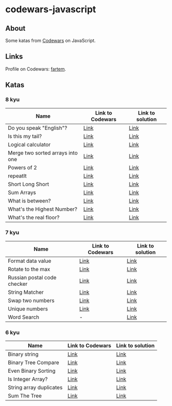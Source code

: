 # codewars-javascript 

## About

Some katas from [Codewars](https://www.codewars.com) on JavaScript.

## Links

Profile on Codewars: [fartem](https://www.codewars.com/users/fartem).

## Katas

### 8 kyu

| Name | Link to Codewars | Link to solution |
| --- | --- | --- |
| Do you speak "English"? | [Link](https://www.codewars.com/kata/58dbdccee5ee8fa2f9000058) | [Link](./src/kyu8/doyouspeakenglish.js) |
| Is this my tail? | [Link](https://www.codewars.com/kata/56f695399400f5d9ef000af5) | [Link](./src/kyu8/isthismytail.js) |
| Logical calculator | [Link](https://www.codewars.com/kata/57096af70dad013aa200007b) | [Link](./src/kyu8/logicalcalculator.js) |
| Merge two sorted arrays into one | [Link](https://www.codewars.com/kata/5899642f6e1b25935d000161) | [Link](./src/kyu8/mergetwosortedarraysintoone.js) |
| Powers of 2 | [Link](https://www.codewars.com/kata/57a083a57cb1f31db7000028) | [Link](./src/kyu8/powersof2.js) |
| repeatIt | [Link](https://www.codewars.com/kata/557af9418895e44de7000053) | [Link](./src/kyu8/repeatIt.js) |
| Short Long Short | [Link](https://www.codewars.com/kata/50654ddff44f800200000007) | [Link](./src/kyu8/shortlongshort.js) |
| Sum Arrays | [Link](https://www.codewars.com/kata/53dc54212259ed3d4f00071c) | [Link](./src/kyu8/sumarrays.js) |
| What is between? | [Link](https://www.codewars.com/kata/55ecd718f46fba02e5000029) | [Link](./src/kyu8/whatisbetween.js) |
| What's the Highest Number? | [Link](https://www.codewars.com/kata/595fdfe5ada6db9061000036) | [Link](./src/kyu8/whatshighestnumber.js) |
| What's the real floor? | [Link](https://www.codewars.com/kata/574b3b1599d8f897470018f6) | [Link](./src/kyu8/whatstherealfloor.js) |


### 7 kyu

| Name | Link to Codewars | Link to solution |
| --- | --- | --- |
| Format data value | [Link](https://www.codewars.com/kata/5a329fc9b6cfd7e8320000c9) | [Link](./src/kyu7/formatdatavalue.js) |
| Rotate to the max | [Link](https://www.codewars.com/kata/579fa665bb9944f9340005d2) | [Link](./src/kyu7/rotatetothemax.js) |
| Russian postal code checker | [Link](https://www.codewars.com/kata/552e45cc30b0dbd01100001a) | [Link](./src/kyu7/russianpostalcodechecker.js) |
| String Matcher | [Link](https://www.codewars.com/kata/565ce4ab24ef4aee6a000074) | [Link](./src/kyu7/stringmatcher.js) |
| Swap two numbers | [Link](https://www.codewars.com/kata/586ed14c35396d912100049a) | [Link](./src/kyu7/swaptwonumbers.js) |
| Unique numbers | [Link](https://www.codewars.com/kata/568f9bd9cbe89334c900000c) | [Link](./src/kyu7/uniquenumbers.js) |
| Word Search | - | [Link](./src/kyu7/wordsearch.js) |

### 6 kyu

| Name | Link to Codewars | Link to solution |
| --- | --- | --- |
| Binary string | [Link](https://www.codewars.com/kata/52654ea8e218b83553000666) | [Link](./src/kyu6/binarystring.js) |
| Binary Tree Compare | [Link](https://www.codewars.com/kata/55847fcd3e7dadc9f800005f) | [Link](./src/kyu6/binarytreecompare.js) |
| Even Binary Sorting | [Link](https://www.codewars.com/kata/582bbdbcc190132e3e0001f3) | [Link](./src/kyu6/evenbinarysorting.js) |
| Is Integer Array? | [Link](https://www.codewars.com/kata/52a112d9488f506ae7000b95) | [Link](./src/kyu6/isintegerarray.js) |
| String array duplicates | [Link](https://www.codewars.com/kata/59f08f89a5e129c543000069) | [Link](./src/kyu6/stringarraduplicates.js) |
| Sum The Tree | [Link](https://www.codewars.com/kata/5800580f8f7ddaea13000025) | [Link](./src/kyu6/sumthetree.js) |
